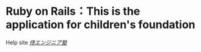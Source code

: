# Ruby on Rails：This is the application for children's foundation

Help site
[*侍エンジニア塾*](http://www.sejuku.net/)